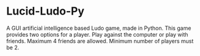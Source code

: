 # Lucid-Ludo-Py
A GUI artificial intelligence based Ludo game, made in Python. This game provides two options for a player. Play against the computer or play with friends. Maximum 4 friends are allowed. Minimum number of players must be 2.
